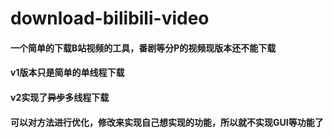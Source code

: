 # download-bilibili-video


#### 一个简单的下载B站视频的工具，番剧等分P的视频现版本还不能下载

#### v1版本只是简单的单线程下载

#### v2实现了~~异步~~多线程下载
#### 可以对方法进行优化，修改来实现自己想实现的功能，所以就不实现GUI等功能了